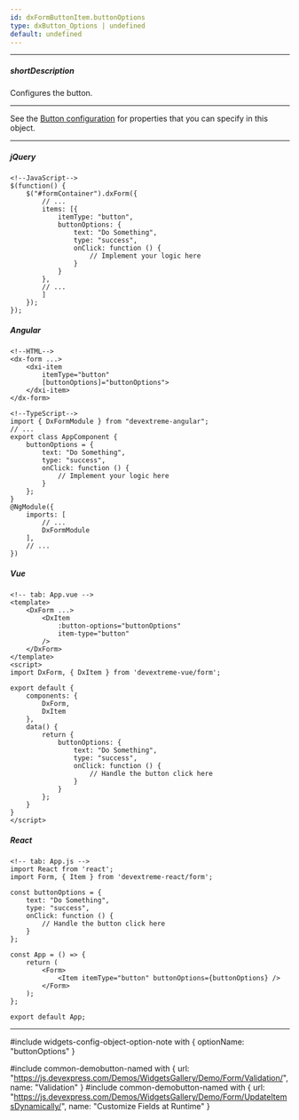 ```yaml
---
id: dxFormButtonItem.buttonOptions
type: dxButton_Options | undefined
default: undefined
---
```

---
##### shortDescription
Configures the button.

---
See the [Button configuration](/api-reference/10%20UI%20Components/dxButton/1%20Configuration '/Documentation/ApiReference/UI_Components/dxButton/Configuration/') for properties that you can specify in this object.

---
##### jQuery

    <!--JavaScript-->
    $(function() {
        $("#formContainer").dxForm({
            // ...
            items: [{
                itemType: "button",
                buttonOptions: {
                    text: "Do Something",
                    type: "success",
                    onClick: function () {
                        // Implement your logic here
                    }
                }
            }, 
            // ...
            ]
        });
    });

##### Angular

    <!--HTML-->
    <dx-form ...>
        <dxi-item
            itemType="button"
            [buttonOptions]="buttonOptions">
        </dxi-item>
    </dx-form>

    <!--TypeScript-->
    import { DxFormModule } from "devextreme-angular";
    // ...
    export class AppComponent {
        buttonOptions = {
            text: "Do Something",
            type: "success",
            onClick: function () {
                // Implement your logic here
            }
        };
    }
    @NgModule({
        imports: [
            // ...
            DxFormModule
        ],
        // ...
    })

##### Vue

    <!-- tab: App.vue -->
    <template>
        <DxForm ...>
            <DxItem
                :button-options="buttonOptions"
                item-type="button"
            />
        </DxForm>
    </template>
    <script>
    import DxForm, { DxItem } from 'devextreme-vue/form';

    export default {
        components: {
            DxForm,
            DxItem
        },
        data() {
            return {
                buttonOptions: {
                    text: "Do Something",
                    type: "success",
                    onClick: function () {
                        // Handle the button click here
                    }
                }
            };
        }
    }
    </script>

##### React

    <!-- tab: App.js -->
    import React from 'react';
    import Form, { Item } from 'devextreme-react/form';

    const buttonOptions = {
        text: "Do Something",
        type: "success",
        onClick: function () {
            // Handle the button click here
        }
    };

    const App = () => {
        return (
            <Form>
                <Item itemType="button" buttonOptions={buttonOptions} />
            </Form>
        );
    };    

    export default App;

---

#include widgets-config-object-option-note with {
    optionName: "buttonOptions"
}

#include common-demobutton-named with {
    url: "https://js.devexpress.com/Demos/WidgetsGallery/Demo/Form/Validation/",
    name: "Validation"
}
#include common-demobutton-named with {
    url: "https://js.devexpress.com/Demos/WidgetsGallery/Demo/Form/UpdateItemsDynamically/",
    name: "Customize Fields at Runtime"
}
